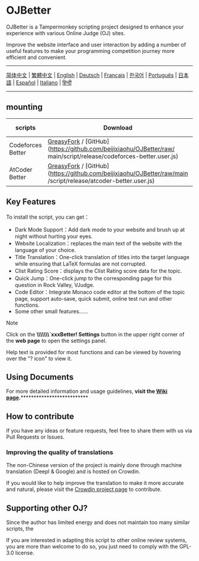 # OJBetter

OJBetter is a Tampermonkey scripting project designed to enhance your experience with various Online Judge (OJ) sites.

Improve the website interface and user interaction by adding a number of useful features to make your programming competition journey more efficient and convenient.

------

[简体中文](https://github.com/beijixiaohu/OJBetter/blob/main/README.md) | [繁體中文](https://github.com/beijixiaohu/OJBetter/blob/main/i18n/zh-Hant/README.md) | [English](https://github.com/beijixiaohu/OJBetter/blob/main/i18n/en/README.md) | [Deutsch](https://github.com/beijixiaohu/OJBetter/blob/main/i18n/de/README.md) | [Français](https://github.com/beijixiaohu/OJBetter/blob/main/i18n/fr/README.md) | [한국어](https://github.com/beijixiaohu/OJBetter/blob/main/i18n/ko/README.md) | [Português](https://github.com/beijixiaohu/OJBetter/blob/main/i18n/pt/README.md) | [日本語](https://github.com/beijixiaohu/OJBetter/blob/main/i18n/ja/README.md) | [Español](https://github.com/beijixiaohu/OJBetter/blob/main/i18n/es/README.md) | [Italiano](https://github.com/beijixiaohu/OJBetter/blob/main/i18n/it/README.md) | [हिन्दी](https://github.com/beijixiaohu/OJBetter/blob/main/i18n/hi/README.md)

------

## mounting

| scripts           | Download                                                                                                                                                                                                                                                                                                                  | Beta Download                                                                                   |
| ----------------- | ------------------------------------------------------------------------------------------------------------------------------------------------------------------------------------------------------------------------------------------------------------------------------------------------------------------------- | ----------------------------------------------------------------------------------------------- |
| Codeforces Better | [GreasyFork](https://greasyfork.org/zh-CN/scripts/465777-codeforces-better) / [GitHub](https://github.com/beijixiaohu/OJBetter/raw/ main/script/release/codeforces-better.user.js) | [GitHub](https://github.com/beijixiaohu/OJBetter/raw/main/script/dev/codeforces-better.user.js) |
| AtCoder Better    | [GreasyFork](https://greasyfork.org/zh-CN/scripts/471106-atcoder-better) / [GitHub](https://github.com/beijixiaohu/OJBetter/raw/main /script/release/atcoder-better.user.js)       | [GitHub](https://github.com/beijixiaohu/OJBetter/raw/main/script/dev/atcoder-better.user.js)    |

## Key Features

To install the script, you can get：

- Dark Mode Support：Add dark mode to your website and brush up at night without hurting your eyes.
- Website Localization：replaces the main text of the website with the language of your choice.
- Title Translation：One-click translation of titles into the target language while ensuring that LaTeX formulas are not corrupted.
- Clist Rating Score：displays the Clist Rating score data for the topic.
- Quick Jump：One-click jump to the corresponding page for this question in Rock Valley, VJudge.
- Code Editor：Integrate Monaco code editor at the bottom of the topic page, support auto-save, quick submit, online test run and other functions.
- Some other small features……

> [!NOTE]
>
> Click on the **\\\\\\\\\\\\\\`xxxBetter! Settings** button in the upper right corner of the **web page** to open the settings panel.
>
> Help text is provided for most functions and can be viewed by hovering over the "? icon" to view it.

## Using Documents

For more detailed information and usage guidelines, **visit the [Wiki page](https://github.com/beijixiaohu/OJBetter/wiki).**\*\*\*\*\*\*\*\*\*\*\*\*\*\*\*\*\*\*\*\*\*\*\*\*\*\*

## How to contribute

If you have any ideas or feature requests, feel free to share them with us via Pull Requests or Issues.

### Improving the quality of translations

The non-Chinese version of the project is mainly done through machine translation (Deepl & Google) and is hosted on Crowdin.

If you would like to help improve the translation to make it more accurate and natural, please visit the [Crowdin project page](https://zh.crowdin.com/project/codeforcesbetter) to contribute.

## Supporting other OJ?

Since the author has limited energy and does not maintain too many similar scripts, the

If you are interested in adapting this script to other online review systems, you are more than welcome to do so, you just need to comply with the GPL-3.0 license.
